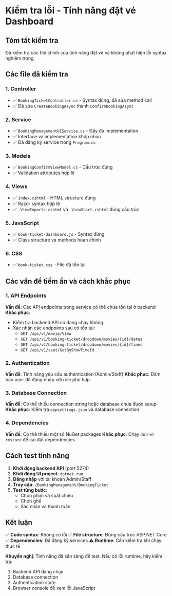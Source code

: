 # Kiểm tra lỗi - Tính năng đặt vé Dashboard

## Tóm tắt kiểm tra

Đã kiểm tra các file chính của tính năng đặt vé và không phát hiện lỗi syntax nghiêm trọng.

## Các file đã kiểm tra

### 1. Controller
- ✅ `BookingTicketController.cs` - Syntax đúng, đã sửa method call
- ✅ Đã sửa `CreateBookingAsync` thành `ConfirmBookingAsync`

### 2. Service
- ✅ `BookingManagementUIService.cs` - Đầy đủ implementation
- ✅ Interface và implementation khớp nhau
- ✅ Đã đăng ký service trong `Program.cs`

### 3. Models
- ✅ `BookingConfirmViewModel.cs` - Cấu trúc đúng
- ✅ Validation attributes hợp lệ

### 4. Views
- ✅ `Index.cshtml` - HTML structure đúng
- ✅ Razor syntax hợp lệ
- ✅ `_ViewImports.cshtml` và `_ViewStart.cshtml` đúng cấu trúc

### 5. JavaScript
- ✅ `book-ticket-dashboard.js` - Syntax đúng
- ✅ Class structure và methods hoàn chỉnh

### 6. CSS
- ✅ `book-ticket.css` - File đã tồn tại

## Các vấn đề tiềm ẩn và cách khắc phục

### 1. API Endpoints
**Vấn đề**: Các API endpoints trong service có thể chưa tồn tại ở backend
**Khắc phục**: 
- Kiểm tra backend API có đang chạy không
- Xác nhận các endpoints sau có tồn tại:
  - `GET /api/v1/movie/View`
  - `GET /api/v1/booking-ticket/dropdown/movies/{id}/dates`
  - `GET /api/v1/booking-ticket/dropdown/movies/{id}/times`
  - `GET /api/v1/seat/GetByShowTimeId`

### 2. Authentication
**Vấn đề**: Tính năng yêu cầu authentication (Admin/Staff)
**Khắc phục**: Đảm bảo user đã đăng nhập với role phù hợp

### 3. Database Connection
**Vấn đề**: Có thể thiếu connection string hoặc database chưa được setup
**Khắc phục**: Kiểm tra `appsettings.json` và database connection

### 4. Dependencies
**Vấn đề**: Có thể thiếu một số NuGet packages
**Khắc phục**: Chạy `dotnet restore` để cài đặt dependencies

## Cách test tính năng

1. **Khởi động backend API** (port 5274)
2. **Khởi động UI project**: `dotnet run`
3. **Đăng nhập** với tài khoản Admin/Staff
4. **Truy cập**: `/BookingManagement/BookingTicket`
5. **Test từng bước**:
   - Chọn phim và suất chiếu
   - Chọn ghế
   - Xác nhận và thanh toán

## Kết luận

✅ **Code syntax**: Không có lỗi
✅ **File structure**: Đúng cấu trúc ASP.NET Core
✅ **Dependencies**: Đã đăng ký services
⚠️ **Runtime**: Cần kiểm tra khi chạy thực tế

**Khuyến nghị**: Tính năng đã sẵn sàng để test. Nếu có lỗi runtime, hãy kiểm tra:
1. Backend API đang chạy
2. Database connection
3. Authentication state
4. Browser console để xem lỗi JavaScript